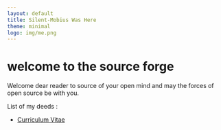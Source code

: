 ```yaml
---
layout: default
title: Silent-Mobius Was Here
theme: minimal
logo: img/me.png
---
```


# welcome to the source forge

Welcome dear reader to source of your open mind and may the forces of open source be with you.

List of my deeds :
- [Curriculum Vitae](/cv.md)